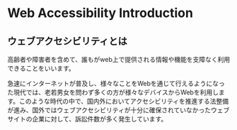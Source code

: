 # Web Accessibility Introduction
## ウェブアクセシビリティとは
高齢者や障害者を含めて、誰もがweb上で提供される情報や機能を支障なく利用できることをいいます。

急速にインターネットが普及し、様々なことをWebを通じて行えるようになった現代では、老若男女を問わず多くの方が様々なデバイスからWebを利用します。このような時代の中で、国内外においてアクセシビリティを推進する法整備が進み、国外ではウェブアクセシビリティが十分に確保されていなかったウェブサイトの企業に対して、訴訟件数が多く発生しています。

